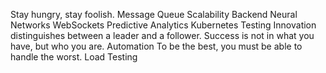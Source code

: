Stay hungry, stay foolish. Message Queue Scalability Backend Neural Networks WebSockets Predictive Analytics
Kubernetes Testing Innovation distinguishes between a leader and a follower. Success is not in what you have, but who you are. Automation To be the best, you must be able to handle the worst. Load Testing
